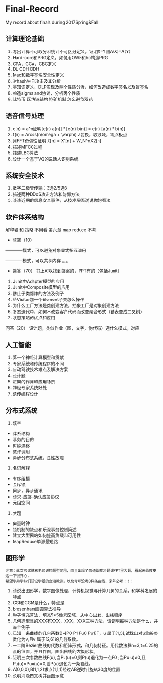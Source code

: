 # Final-Record
My record  about finals during 2017Spring&Fall

## 计算理论基础

1. 写出计算不可取分和统计不可区分定义。证明X=Y则A(X)=A(Y)
2. Hard-core和PRG定义，如何用OWF和hc构造PRG
3. CPA，CCA，CBC定义
4. DL CDH DDH
5. Mac和数字签名安全性定义
6. 对hash生日攻击及其分析
7. 零知识定义，DLP实现及两个性质分析，如何改造成数字签名以及盲签名
8. 构造sigma and协议，分析两个性质
9. 比特币 区块链结构 挖矿机制 怎么避免双花

## 语音信号处理

1. e(n) = a^n证明[e(n) a(n)] * [e(n) b(n)] = e(n) [a(n) * b(n)]
2. f(n) = Arcos(n\omega + \varphi) Z变换，收敛域，零点极点
3. 用FFT奇偶性证明 X[n] = X1[n] + W_N^nX2[n]
4. 描述MFCC过程
5. 描述LBG算法
6. 设计一个基于VQ的说话人识别系统

## 系统安全技术

1. 数字二极管传输：3选2/5选3
2. 描述两种DDoS攻击方法和防御方法
3. 谈谈近期的信息安全事件，从技术层面说说你的看法

## 软件体系结构
解释器 和 策略 不用看 第六章 map reduce 不考
- 填空（10）

————模式，可以避免对象显式相互调用

————模式，可以共享内存
。。。
- 简答（70）
书上可以找到答案的，PPT有的（包括Junit）
1. Junit中Adapter模型的应用
2. Junit中Composite模型的应用
3. 防止子类爆炸的方法及例子
4. 给Visitor加一个Element子类怎么操作
5. 为什么工厂方法是类创建方法，抽象工厂是对象创建方法
6. 多态迭代中，如何不改变客户代码而改变聚合形式（链表变成二叉树）
7. 状态策略的优点和应用

问答（20）
设计题，类似作业（图，文字，伪代码）选什么模式，对应

## 人工智能
1. 第一个神经计算模型和贡献
2. 专家系统和传统程序的不同
3. 自动驾驶技术难点及解决方案
4. 设计题
5. 框架的作用和应用场景
6. 神经专家系统好处
7. 遗传编程设计

## 分布式系统
1. 填空

- 体系结构
- 事务的目的
- 时钟漂移
- 或许调用
- 异步分布式系统，良性故障

1. 名词解释

- 有序组播
- 互斥锁
- 同步，异步通讯
- 请求-应答-确认应答协议
- 元组空间

1. 大题

- 向量时钟
- 锁机制的缺点和乐观事务控制简述
- 建立大型网站如何提高负载和可用性
- MapReduce单源最短路

## 图形学

```
注意：此次考试脱离老师说的题型范围，而且出现了两道助教习题课PPT里大题，看起来助教皮这一下很开心，
希望学弟学妹们谨记学姐的血泪教训。以及今年没考B样条曲线，来年必考！！！
```

1. 请说出图形学，数字图像处理，计算机视觉与计算几何的关系，和学科发展的特点
2. CGI和CGM是什么，特点是
3. bresenham画圆算法推导
4. 种子填充算法，填充5*5像素区域，从中心出发，出栈顺序
5. 几何造型里的XXX有XXX，XXX，XXX三种方法，请说明每种方法是什么，并举个例子
6. 已知一条曲线的几何系数B=[P0 P1 Pu0 Pu1]T，u 属于[1,3];试找出对u重新参数化为v,且v 属于[2,6]的几何系数。
7. 一二阶Bezier曲线的代数和矩阵形式，和几何特征。用代数法算n=3,t=0.25的点的位置，并且作图，画出曲线的大概形状。
8. 证明三次参数曲线P(u),当Pu(u)=0,则P(u)退化为一点P0 ;当Pu(u)≠0,且Pu(u)×Puu(u)=0,则P(u)退化为一条直线。
9. A(0,0,0),B(1,1,2)求点(1,1,1)经过AB逆时针旋转30度的位置
10. 说明消隐四叉树并画图示意


